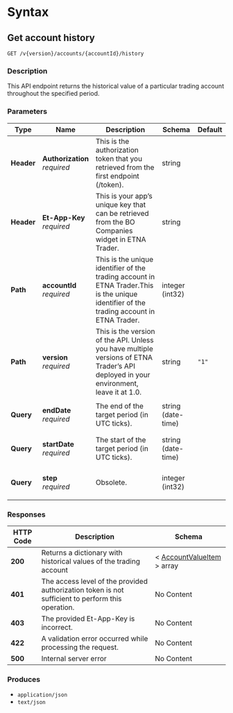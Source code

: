 # Syntax

## Get account history

```
GET /v{version}/accounts/{accountId}/history
```

### Description

This API endpoint returns the historical value of a particular trading account throughout the specified period.

### Parameters

| Type       | Name                                                         | Description                                                                                                                              | Schema             | Default |
| ---------- | ------------------------------------------------------------ | ---------------------------------------------------------------------------------------------------------------------------------------- | ------------------ | ------- |
| **Header** | <p><strong>Authorization</strong>  <br><em>required</em></p> | This is the authorization token that you retrieved from the first endpoint (/token).                                                     | string             |         |
| **Header** | <p><strong>Et-App-Key</strong>  <br><em>required</em></p>    | This is your app’s unique key that can be retrieved from the BO Companies widget in ETNA Trader.                                         | string             |         |
| **Path**   | <p><strong>accountId</strong>  <br><em>required</em></p>     | This is the unique identifier of the trading account in ETNA Trader.This is the unique identifier of the trading account in ETNA Trader. | integer (int32)    |         |
| **Path**   | <p><strong>version</strong>  <br><em>required</em></p>       | This is the version of the API. Unless you have multiple versions of ETNA Trader’s API deployed in your environment, leave it at 1.0.    | string             | `"1"`   |
| **Query**  | <p><strong>endDate</strong>  <br><em>required</em></p>       | The end of the target period (in UTC ticks).                                                                                             | string (date-time) |         |
| **Query**  | <p><strong>startDate</strong>  <br><em>required</em></p>     | The start of the target period (in UTC ticks).                                                                                           | string (date-time) |         |
| **Query**  | <p><strong>step</strong>  <br><em>required</em></p>          | Obsolete.                                                                                                                                | integer (int32)    |         |

### Responses

| HTTP Code | Description                                                                                       | Schema                                                                            |
| --------- | ------------------------------------------------------------------------------------------------- | --------------------------------------------------------------------------------- |
| **200**   | Returns a dictionary with historical values of the trading account                                | < [AccountValueItem](useraccounts\_getaccounthistory.md#accountvalueitem) > array |
| **401**   | The access level of the provided authorization token is not sufficient to perform this operation. | No Content                                                                        |
| **403**   | The provided Et-App-Key is incorrect.                                                             | No Content                                                                        |
| **422**   | A validation error occurred while processing the request.                                         | No Content                                                                        |
| **500**   | Internal server error                                                                             | No Content                                                                        |

### Produces

* `application/json`
* `text/json`
